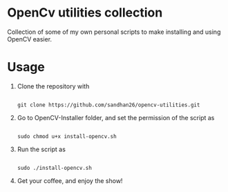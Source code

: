 # OpenCv utilities collection
Collection of some of my own personal scripts to make installing and using OpenCV easier.

# Usage 

1. Clone the repository with
	~~~~
	
	git clone https://github.com/sandhan26/opencv-utilities.git
	~~~~

2. Go to OpenCV-Installer folder, and set the permission of the script as
	~~~~

	sudo chmod u+x install-opencv.sh
	~~~~

3. Run the script as 
	~~~~
	
	sudo ./install-opencv.sh
	~~~~

4. Get your coffee, and enjoy the show!

